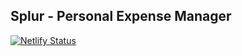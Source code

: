 ## Splur - Personal Expense Manager

[![Netlify Status](https://api.netlify.com/api/v1/badges/4155343a-e9dd-41cb-9c04-ecb6745f055a/deploy-status)](https://app.netlify.com/sites/splur/deploys)
